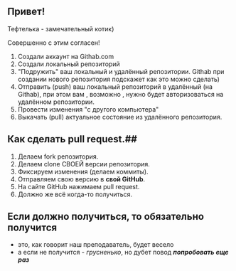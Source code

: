##  Привет!

Тефтелька - замечательный котик) 

Совершенно с этим согласен!

1. Создали аккаунт на Githab.com
2. Cоздали локальный репозиторий
3. "Подружить" ваш локальный и удалённый репозитории. Githab при создании нового репозитория подскажет как это можно сделать)
4. Отправить (push) ваш локальный репозиторий в удалённый (на Githab), при этом вам , возможно , нужно будет авторизоваться на удалённом репозитории.
5. Провести изменения "с другого компьютера"
6. Выкачать (pull) актуальное состояние из удалённого репозитория.

## Как сделать pull request.##
1. Делаем fork репозитория.
2. Делаем clone СВОЕЙ версии репозитория.
3. Фиксируем изменения (делаем коммиты).
4. Отправляем свою версию в **свой GitHub**.
5. На сайте GitHub нажимаем pull request.
6. Должно же всё когда-то получиться.

## Если должно получиться, то обязательно получится
- это, как говорит наш преподаватель, будет весело
- а если не получится - *грусненько*, но дубет повод __*попробовать еще раз*__